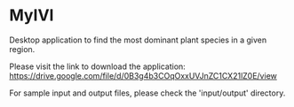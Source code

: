 # MyIVI
Desktop application to find the most dominant plant species in a given region.

Please visit the link to download the application: https://drive.google.com/file/d/0B3g4b3COqOxxUVJnZC1CX21lZ0E/view

For sample input and output files, please check the 'input/output' directory.
